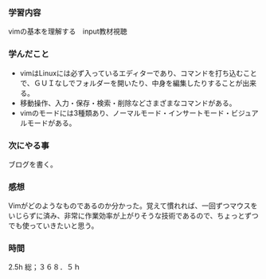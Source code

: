 ### 学習内容
vimの基本を理解する　input教材視聴
### 学んだこと
- vimはLinuxには必ず入っているエディターであり、コマンドを打ち込むことで、ＧＵＩなしでフォルダーを開いたり、中身を編集したりすることが出来る。
- 移動操作、入力・保存・検索・削除などさまざまなコマンドがある。
- vimのモードには3種類あり、ノーマルモード・インサートモード・ビジュアルモードがある。
### 次にやる事
ブログを書く。
### 感想
Vimがどのようなものであるのか分かった。覚えて慣れれば、一回ずつマウスをいじらずに済み、非常に作業効率が上がりそうな技術であるので、ちょっとずつでも使っていきたいと思う。
### 時間
2.5h
総；３６８．５ｈ

